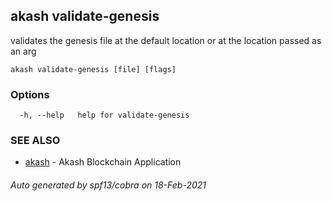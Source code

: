## akash validate-genesis

validates the genesis file at the default location or at the location passed as an arg

```
akash validate-genesis [file] [flags]
```

### Options

```
  -h, --help   help for validate-genesis
```

### SEE ALSO

* [akash](akash.md)	 - Akash Blockchain Application

###### Auto generated by spf13/cobra on 18-Feb-2021
